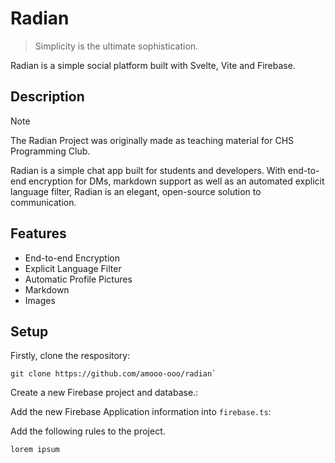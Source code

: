 # Radian
> Simplicity is the ultimate sophistication.

Radian is a simple social platform built with Svelte, Vite and Firebase.

## Description

> [!NOTE]
> The Radian Project was originally made as teaching material for CHS Programming Club.

Radian is a simple chat app built for students and developers. With end-to-end encryption for DMs, markdown support as well as an automated explicit language filter, Radian is an elegant, open-source solution to communication. 

## Features
- End-to-end Encryption
- Explicit Language Filter
- Automatic Profile Pictures
- Markdown
- Images

## Setup
Firstly, clone the respository:
```shell
git clone https://github.com/amooo-ooo/radian`
```

Create a new Firebase project and database.:


Add the new Firebase Application information into `firebase.ts`:


Add the following rules to the project.
```shell
lorem ipsum
```


